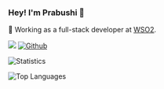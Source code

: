 ### Hey! I'm Prabushi 👋

<!--
**prabushi/prabushi** is a ✨ _special_ ✨ repository because its `README.md` (this file) appears on your GitHub profile. -->



🔭 Working as a full-stack developer at [WSO2](https://wso2.com/).

<!--
🎓 Graduated from

Here are some ideas to get you started:
- 🔭 I’m currently working on ...
- 🌱 I’m currently learning ...
- 👯 I’m looking to collaborate on ...
- 🤔 I’m looking for help with ...
- 💬 Ask me about ...
- 📫 How to reach me: ...
- 😄 Pronouns: ...
- ⚡ Fun fact: ...
-->

![](https://visitor-badge.laobi.icu/badge?page_id=prabushi.prabushi) [![Github](https://img.shields.io/github/followers/prabushi?label=Follow&style=social)](https://github.com/prabushi)

![Statistics](https://github-readme-stats.vercel.app/api?username=prabushi&show_icons=true&theme=graywhite&hide=stars) 

![Top Languages](https://github-readme-stats.vercel.app/api/top-langs/?username=prabushi&theme=graywhite&layout=compact&langs_count=6)

